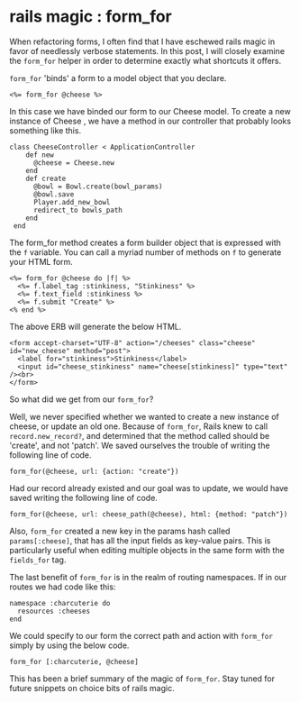# rails magic : form_for

When refactoring forms, I often find that I have eschewed rails magic in favor of needlessly verbose statements.  In this post, I will closely examine the `form_for` helper in order to determine exactly what shortcuts it offers.

`form_for` 'binds' a form to a model object that you declare.

	<%= form_for @cheese %>

In this case we have binded our form to our Cheese model.  To create a new instance of Cheese , we have a method in our controller that probably looks something like this.

	class CheeseController < ApplicationController
	  	def new
	      @cheese = Cheese.new
	  	end
	  	def create
      	  @bowl = Bowl.create(bowl_params)
      	  @bowl.save
          Player.add_new_bowl
          redirect_to bowls_path
  		end
	 end
	  	
The form_for method creates a form builder object that is expressed with the `f` variable.  You can call a myriad number of methods on `f` to generate your HTML form.

	<%= form_for @cheese do |f| %>
	  <%= f.label_tag :stinkiness, "Stinkiness" %>
  	  <%= f.text_field :stinkiness %>
  	  <%= f.submit "Create" %>
	<% end %>
	  	
The above ERB will generate the below HTML.

	<form accept-charset="UTF-8" action="/cheeses" class="cheese" 	id="new_cheese" method="post">
  	  <label for="stinkiness">Stinkiness</label>
  	  <input id="cheese_stinkiness" name="cheese[stinkiness]" type="text" /><br>
	</form>

So what did we get from our `form_for`? 

Well, we never specified whether we wanted to create a new instance of cheese, or update an old one.  Because of `form_for`, Rails knew to call `record.new_record?`, and determined that the method called should be 'create', and not 'patch'.  We saved ourselves the trouble of writing the following line of code.

	form_for(@cheese, url: {action: "create"})
	
Had our record already existed and our goal was to update, we would have saved writing the following line of code.

	form_for(@cheese, url: cheese_path(@cheese), html: {method: "patch"})

Also, `form_for` created a new key in the params hash called `params[:cheese]`, that has all the input fields as key-value pairs.  This is particularly useful when editing multiple objects in the same form with the `fields_for` tag.

The last benefit of `form_for` is in the realm of routing namespaces. If in our routes we had code like this:

	namespace :charcuterie do
  	  resources :cheeses
	end
	
We could specify to our form the correct path and action with `form_for` simply by using the below code.

	form_for [:charcuterie, @cheese]
	
This has been a brief summary of the magic of `form_for`.  Stay tuned for future snippets on choice bits of rails magic.

	
